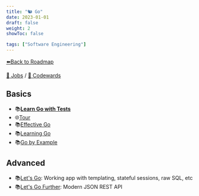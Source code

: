 ```yaml
---
title: "🐿️ Go"
date: 2023-01-01
draft: false
weight: 2
showToc: false

tags: ["Software Engineering"]
---
```


[⬅️Back to Roadmap](/posts/roadmap)

[💼 Jobs](https://www.linkedin.com/jobs/search/?keywords=Golang&location=Spain)
/
[🥋 Codewards](https://www.codewars.com/kata/search/go?q=&order_by=popularity%20desc)

## Basics

- 📚[**Learn Go with Tests**](https://quii.gitbook.io/learn-go-with-tests/)
- 🌐[Tour](https://go.dev/tour/welcome/1)
- 📚[Effective Go](https://go.dev/doc/effective_go)
- 📚[Learning Go](https://www.oreilly.com/library/view/learning-go/9781492077206/)
- 📚[Go by Example](https://gobyexample.com/)

## Advanced

- 📚[Let's Go](https://lets-go.alexedwards.net/): Working app with templating, stateful sessions, raw SQL, etc
- 📚[Let's Go Further](https://lets-go-further.alexedwards.net/): Modern JSON REST API
